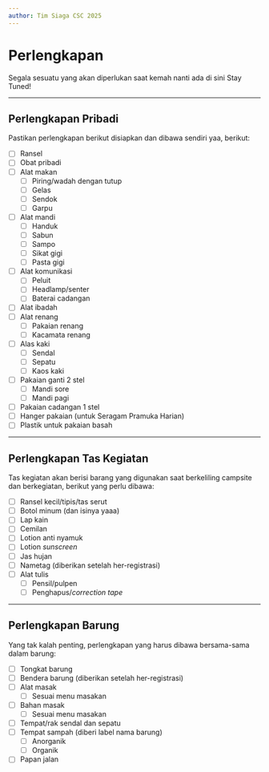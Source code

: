 ```yaml
---
author: Tim Siaga CSC 2025
---
```


# Perlengkapan
Segala sesuatu yang akan diperlukan saat kemah nanti ada di sini
Stay Tuned!

---
## Perlengkapan Pribadi
Pastikan perlengkapan berikut disiapkan dan dibawa sendiri yaa, berikut:

- [ ] Ransel
- [ ] Obat pribadi
- [ ] Alat makan
  - [ ] Piring/wadah dengan tutup
  - [ ] Gelas
  - [ ] Sendok
  - [ ] Garpu
- [ ] Alat mandi
  - [ ] Handuk
  - [ ] Sabun
  - [ ] Sampo
  - [ ] Sikat gigi
  - [ ] Pasta gigi
- [ ] Alat komunikasi
  - [ ] Peluit
  - [ ] Headlamp/senter
  - [ ] Baterai cadangan
- [ ] Alat ibadah
- [ ] Alat renang
  - [ ] Pakaian renang
  - [ ] Kacamata renang
- [ ] Alas kaki
  - [ ] Sendal
  - [ ] Sepatu
  - [ ] Kaos kaki
- [ ] Pakaian ganti 2 stel
  - [ ] Mandi sore
  - [ ] Mandi pagi
- [ ] Pakaian cadangan 1 stel
- [ ] Hanger pakaian (untuk Seragam Pramuka Harian)
- [ ] Plastik untuk pakaian basah

---
## Perlengkapan Tas Kegiatan
Tas kegiatan akan berisi barang yang digunakan saat berkeliling campsite dan berkegiatan, berikut yang perlu dibawa:

- [ ] Ransel kecil/tipis/tas serut
- [ ] Botol minum (dan isinya yaaa)
- [ ] Lap kain
- [ ] Cemilan
- [ ] Lotion anti nyamuk
- [ ] Lotion *sunscreen*
- [ ] Jas hujan
- [ ] Nametag (diberikan setelah her-registrasi)
- [ ] Alat tulis
  - [ ] Pensil/pulpen
  - [ ] Penghapus/*correction tape*

---  
## Perlengkapan Barung
Yang tak kalah penting, perlengkapan yang harus dibawa bersama-sama dalam barung:

- [ ] Tongkat barung
- [ ] Bendera barung (diberikan setelah her-registrasi)
- [ ] Alat masak
  - [ ] Sesuai menu masakan
- [ ] Bahan masak
  - [ ] Sesuai menu masakan
- [ ] Tempat/rak sendal dan sepatu
- [ ] Tempat sampah (diberi label nama barung)
  - [ ] Anorganik
  - [ ] Organik
- [ ] Papan jalan
